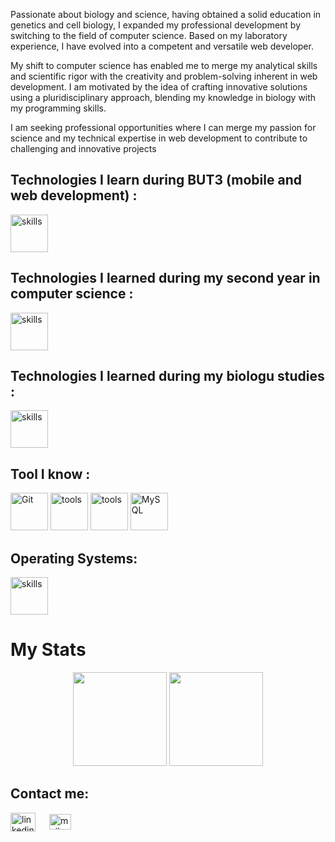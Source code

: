 
Passionate about biology and science, having obtained a solid education in genetics and cell biology, I expanded my professional development by switching to the field of computer science. Based on my laboratory experience, I have evolved into a competent and versatile web developer.

My shift to computer science has enabled me to merge my analytical skills and scientific rigor with the creativity and problem-solving inherent in web development. I am motivated by the idea of crafting innovative solutions using a pluridisciplinary approach, blending my knowledge in biology with my programming skills.

I am seeking professional opportunities where I can merge my passion for science and my technical expertise in web development to contribute to challenging and innovative projects

 ## Technologies I learn during BUT3 (mobile and web development) :
 
<p align="left">
  <img src="https://skillicons.dev/icons?i=js,ts,html,css,sass,bootstrap,tailwind,vue,php,flutter,dart" alt="skills" height="60"/>
</p>

 ## Technologies I learned during my second year in computer science :

 <p align="left">
  <img src="https://skillicons.dev/icons?i=java,c,nodejs,express" alt="skills" height="60"/>
</p>

 ## Technologies I learned during my biologu studies :
 
<p align="left">
  <img src="https://skillicons.dev/icons?i=py,r,latex" alt="skills" height="60"/>
</p>

 ## Tool I know : 

<p align="left">
  <img src="https://www.vectorlogo.zone/logos/git-scm/git-scm-icon.svg" alt="Git" width="60" height="60"/>
  <img src="https://skillicons.dev/icons?i=github,gitlab,bash" alt="tools" height="60"/>
  <img src="https://skillicons.dev/icons?i=idea,phpstorm,vscode" alt="tools" height="60"/>
  <img src="https://devicons.railway.app/i/mysql.svg" alt="MySQL" width="60" height="60"/>
</p>

 ## Operating Systems:
<p align="left">
  <img src="https://skillicons.dev/icons?i=linux,apple" alt="skills" height="60"/>
</p>


 
 


 # My Stats
 
<p align= "center">
  <img height= "150" src="https://github-readme-stats.vercel.app/api?username=julieDespre&theme=radical&show_icons=true&include_all_commits=true" />
  <img height= "150" src="https://github-readme-stats.vercel.app/api/top-langs/?username=julieDespre&theme=radical&layout=compact" />
</p>

## Contact me:

<p align="left">
  <a href="https://www.linkedin.com/in/julie-waltispurger-a3956171/" target="blank"><img align="center"
      src="https://raw.githubusercontent.com/rahuldkjain/github-profile-readme-generator/master/src/images/icons/Social/linked-in-alt.svg"
      alt="linkedin" height="30" width="40" /></a>
   &emsp;
 <a href="mailto:despre.julie@gmail.com" target="blank"><img align="center"
      src="https://upload.wikimedia.org/wikipedia/commons/thumb/7/7e/Gmail_icon_%282020%29.svg/128px-Gmail_icon_%282020%29.svg.png?20221017173631"
      alt="mail" height="25" width="35" /></a>
